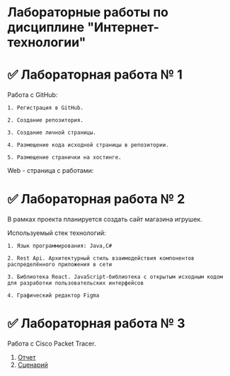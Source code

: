 # Лабораторные работы по дисциплине "Интернет-технологии"
# ✅ Лабораторная работа № 1
Работа с GitHub:

	1. Регистрация в GitHub.

	2. Создание репозитория.

	3. Создание личной страницы.

	4. Размещение кода исходной страницы в репозитории.

	5. Размещение странички на хостинге.

Web - страница с работами: 

# ✅ Лабораторная работа № 2

В рамках проекта планируется создать сайт магазина игрушек.

Используемый стек технологий:

	1. Язык программирования: Java,C#

	2. Rest Api. Архитектурный стиль взаимодействия компонентов распределённого приложения в сети

	3. Библиотека React. JavaScript-библиотека с открытым исходным кодом для разработки пользовательских интерфейсов

	4. Графический редактор Figma

# ✅ Лабораторная работа № 3

Работа с Cisco Packet Tracer. 

1. [Отчет](https://github.com/saintmantis/IT_LABS/blob/main/%D0%9E%D1%82%D1%87%D1%91%D1%82%D1%8B/%D0%9E%D1%82%D1%87%D0%B5%D1%82_4.pdf)
2. [Сценарий](https://github.com/saintmantis/IT_LABS/blob/main/%D0%9E%D1%82%D1%87%D1%91%D1%82%D1%8B/%D1%81%D1%86%D0%B5%D0%BD%D0%B0%D1%80%D0%B8%D0%B9_4.pka)
